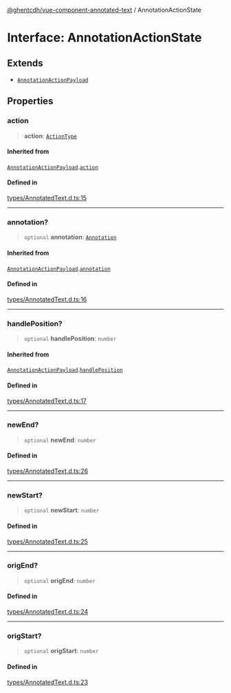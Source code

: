 [@ghentcdh/vue-component-annotated-text](../globals.md) / AnnotationActionState

# Interface: AnnotationActionState

## Extends

- [`AnnotationActionPayload`](AnnotationActionPayload.md)

## Properties

### action

> **action**: [`ActionType`](../type-aliases/ActionType.md)

#### Inherited from

[`AnnotationActionPayload`](AnnotationActionPayload.md).[`action`](AnnotationActionPayload.md#action)

#### Defined in

[types/AnnotatedText.d.ts:15](https://github.com/GhentCDH/vue_component_annotated_text/blob/eb5228ddfcc6425ad354f890aef21001e0aa51cf/src/types/AnnotatedText.d.ts#L15)

***

### annotation?

> `optional` **annotation**: [`Annotation`](../type-aliases/Annotation.md)

#### Inherited from

[`AnnotationActionPayload`](AnnotationActionPayload.md).[`annotation`](AnnotationActionPayload.md#annotation)

#### Defined in

[types/AnnotatedText.d.ts:16](https://github.com/GhentCDH/vue_component_annotated_text/blob/eb5228ddfcc6425ad354f890aef21001e0aa51cf/src/types/AnnotatedText.d.ts#L16)

***

### handlePosition?

> `optional` **handlePosition**: `number`

#### Inherited from

[`AnnotationActionPayload`](AnnotationActionPayload.md).[`handlePosition`](AnnotationActionPayload.md#handleposition)

#### Defined in

[types/AnnotatedText.d.ts:17](https://github.com/GhentCDH/vue_component_annotated_text/blob/eb5228ddfcc6425ad354f890aef21001e0aa51cf/src/types/AnnotatedText.d.ts#L17)

***

### newEnd?

> `optional` **newEnd**: `number`

#### Defined in

[types/AnnotatedText.d.ts:26](https://github.com/GhentCDH/vue_component_annotated_text/blob/eb5228ddfcc6425ad354f890aef21001e0aa51cf/src/types/AnnotatedText.d.ts#L26)

***

### newStart?

> `optional` **newStart**: `number`

#### Defined in

[types/AnnotatedText.d.ts:25](https://github.com/GhentCDH/vue_component_annotated_text/blob/eb5228ddfcc6425ad354f890aef21001e0aa51cf/src/types/AnnotatedText.d.ts#L25)

***

### origEnd?

> `optional` **origEnd**: `number`

#### Defined in

[types/AnnotatedText.d.ts:24](https://github.com/GhentCDH/vue_component_annotated_text/blob/eb5228ddfcc6425ad354f890aef21001e0aa51cf/src/types/AnnotatedText.d.ts#L24)

***

### origStart?

> `optional` **origStart**: `number`

#### Defined in

[types/AnnotatedText.d.ts:23](https://github.com/GhentCDH/vue_component_annotated_text/blob/eb5228ddfcc6425ad354f890aef21001e0aa51cf/src/types/AnnotatedText.d.ts#L23)
